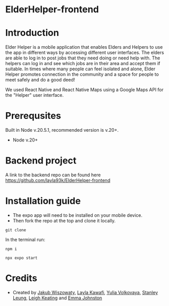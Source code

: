 # ElderHelper-frontend
# Introduction
  Elder Helper is a mobile application that enables Elders and Helpers to use the app in different ways by accessing different user interfaces. The elders are able to log in to post jobs that they need doing or need help with. The helpers can log in and see which jobs are in their area and accept them if suitable. In times where many people can feel isolated and alone, Elder Helper promotes connection in the community and a space for people to meet safely and do a good deed!

We used React Native and React Native Maps using a Google Maps API for the "Helper" user interface.
  
# Prerequsites
  Built in Node v.20.5.1, recommended version is v.20+.

- Node v.20+
  
# Backend project
A link to the backend repo can be found here https://github.com/layla93k/ElderHelper-frontend

# Installation guide
- The expo app will need to be installed on your mobile device. 
- Then fork the repo at the top and clone it locally.
```
git clone 
```
In the terminal run:
  ```
  npm i
```
  ```
  npx expo start
```

# Credits
- Created by [Jakub Wiszowaty](https://github.com/jwiszowaty), [Layla Kawafi](https://github.com/layla93k), [Yulia Volkovaya](https://github.com/yvevolk), [Stanley Leung](https://github.com/27stanley), [Leigh Keating](https://github.com/lkeating26) and [Emma Johnston](https://github.com/emmajohnston93)

